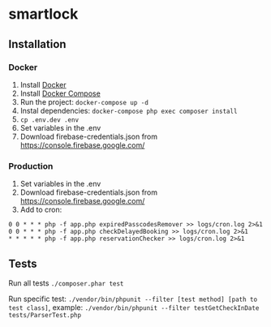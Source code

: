 # smartlock #

## Installation ##

### Docker ###
1. Install [Docker](https://docs.docker.com/engine/installation/linux/ubuntu/)
2. Install [Docker Compose](https://docs.docker.com/compose/install/)
3. Run the project: `docker-compose up -d`
4. Instal dependencies: `docker-compose php exec composer install`
5. `cp .env.dev .env`
6. Set variables in the .env
7. Download firebase-credentials.json from https://console.firebase.google.com/

### Production ###
1. Set variables in the .env
2. Download firebase-credentials.json from https://console.firebase.google.com/
3. Add to cron:

```
0 0 * * * php -f app.php expiredPasscodesRemover >> logs/cron.log 2>&1
0 0 * * * php -f app.php checkDelayedBooking >> logs/cron.log 2>&1
* * * * * php -f app.php reservationChecker >> logs/cron.log 2>&1
```

## Tests ##
Run all tests `./composer.phar test`

Run specific test:  `./vendor/bin/phpunit --filter [test method] [path to test class]`, example: `./vendor/bin/phpunit --filter testGetCheckInDate tests/ParserTest.php`
